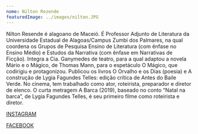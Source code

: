 ```yaml
---
nome: Nilton Rezende
featuredImage: ../images/nilton.JPG
---
```

Nilton Resende é alagoano de Maceió. É Professor Adjunto de Literatura da Universidade Estadual de Alagoas/Campus Zumbi dos Palmares, na qual coordena os Grupos de Pesquisa Ensino de Literatura (com ênfase no Ensino Médio) e Estudos da Narrativa (com ênfase em Narrativas de Ficção). Integra a Cia. Ganymedes de teatro, para a qual adaptou a novela Mário e o Mágico, de Thomas Mann, para o espetáculo O Mágico, que codirigiu e protagonizou. Publicou os livros O Orvalho e os Dias (poesia) e A construção de Lygia Fagundes Telles: edição crítica de Antes do Baile Verde. No cinema, tem trabalhado como ator, roteirista, preparador e diretor de elenco. O curta metragem A Barca (2019), baseado no conto “Natal na barca”, de Lygia Fagundes Telles, é seu primeiro filme como roteirista e diretor.

[INSTAGRAM](https://www.instagram.com/niltonjmresende/)

[FACEBOOK](https://www.facebook.com/nilton.resende.75)